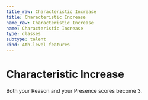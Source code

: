 ```yaml
---
title_raw: Characteristic Increase
title: Characteristic Increase
name_raw: Characteristic Increase
name: Characteristic Increase
type: classes
subtype: talent
kind: 4th-level features
---
```


# Characteristic Increase

Both your Reason and your Presence scores become 3.
